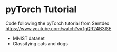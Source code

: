 # pyTorch Tutorial

Code following the pyTorch tutorial from Sentdex https://www.youtube.com/watch?v=1gQR24B3ISE

* MNIST dataset
* Classifying cats and dogs
